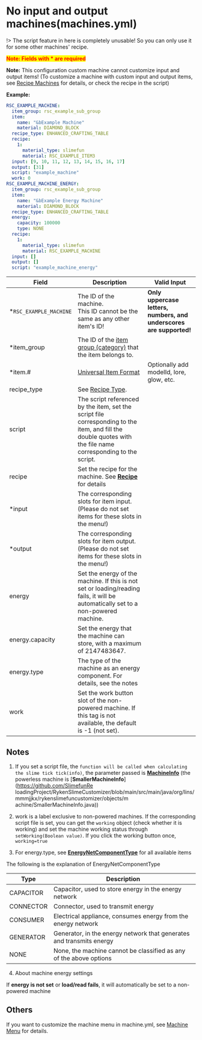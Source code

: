 # No input and output machines(machines.yml)

!> The script feature in here is completely unusable! So you can only use it for some other machines' recipe.

<mark style="color:red;">**Note: Fields with * are required**</mark>

<b>Note:</b> This configuration custom machine cannot customize input and output items! (To customize a machine with custom input and output items, see [Recipe Machines](file/recipe_machines.md) for details, or check the recipe in the script)

**Example:**

```yaml
RSC_EXAMPLE_MACHINE:
  item_group: rsc_example_sub_group
  item:
    name: "&bExample Machine"
    material: DIAMOND_BLOCK
  recipe_type: ENHANCED_CRAFTING_TABLE
  recipe:
    1:
      material_type: slimefun
      material: RSC_EXAMPLE_ITEM3
  input: [9, 10, 11, 12, 13, 14, 15, 16, 17]
  output: [31]
  script: "example_machine"
  work: 0
RSC_EXAMPLE_MACHINE_ENERGY:
  item_group: rsc_example_sub_group
  item:
    name: "&bExample Energy Machine"
    material: DIAMOND_BLOCK
  recipe_type: ENHANCED_CRAFTING_TABLE
  energy:
    capacity: 100000
    type: NONE
  recipe:
    1:
      material_type: slimefun
      material: RSC_EXAMPLE_MACHINE
  input: []
  output: []
  script: "example_machine_energy"
```

| Field                   | Description                                                                                                                                                  | Valid Input                                                         |
|-------------------------|--------------------------------------------------------------------------------------------------------------------------------------------------------------|---------------------------------------------------------------------|
| \*`RSC_EXAMPLE_MACHINE` | The ID of the machine. <br>This ID cannot be the same as any other item's ID!                                                                                | **Only uppercase letters, numbers, and underscores are supported!** |
| \*item_group            | The ID of the [item group (category)](groups.md) that the item belongs to.                                                                                   |
| \*item.#                | [Universal Item Format](../format/universal-item-format.md)                                                                                                  | Optionally add modelId, lore, glow, etc.                            |
| recipe_type             | See [Recipe Type](recipe_type.md).                                                                                                                           |
| script                  | The script referenced by the item, set the script file corresponding to the item, and fill the double quotes with the file name corresponding to the script. |
| recipe                  | Set the recipe for the machine. See [**Recipe**](../format/recipe.md) for details                                                                            |
| \*input                 | The corresponding slots for item input. (Please do not set items for these slots in the menu!)                                                               |
| \*output                | The corresponding slots for item output. (Please do not set items for these slots in the menu!)                                                              |
| energy                  | Set the energy of the machine. If this is not set or loading/reading fails, it will be automatically set to a non-powered machine.                           |
| energy.capacity         | Set the energy that the machine can store, with a maximum of 2147483647.                                                                                     |
| energy.type             | The type of the machine as an energy component. For details, see the notes                                                                                   |
| work                    | Set the work button slot of the non-powered machine. If this tag is not available, the default is -1 (not set).                                              |

## Notes

1. If you set a script file, the `function will be called when calculating the slime tick tick(info)`, the parameter passed is [**MachineInfo**](https://github.com/SlimefunReloadingProject/RykenSlimeCustomizer/blob/main/src/main/java/org/lins/mmmjjkx/rykenslimefuncustomizer/objects/machine/MachineInfo.java) (the powerless machine is [**SmallerMachineInfo**](https://github.com/SlimefunRe loadingProject/RykenSlimeCustomizer/blob/main/src/main/java/org/lins/mmmjjkx/rykenslimefuncustomizer/objects/m achine/SmallerMachineInfo.java))

2. work is a label exclusive to non-powered machines. If the corresponding script file is set, you can get the `working` object (check whether it is working) and set the machine working status through `setWorking(Boolean value)`. If you click the working button once, `working=true`

3. For energy.type, see [**EnergyNetComponentType**](https://slimefun.github.io/javadocs/Slimefun4/docs/io/github/thebusybiscuit/slimefun4/core/networks/energy/EnergyNetComponentType.html) for all available items

The following is the explanation of EnergyNetComponentType

| Type      | Description                                                          |
|-----------|----------------------------------------------------------------------|
| CAPACITOR | Capacitor, used to store energy in the energy network                |
| CONNECTOR | Connector, used to transmit energy                                   |
| CONSUMER  | Electrical appliance, consumes energy from the energy network        |
| GENERATOR | Generator, in the energy network that generates and transmits energy |
| NONE      | None, the machine cannot be classified as any of the above options   |

4. About machine energy settings

If **energy is not set** or **load/read fails**, it will automatically be set to a non-powered machine

## Others

If you want to customize the machine menu in machine.yml, see [Machine Menu](menu.md) for details.
